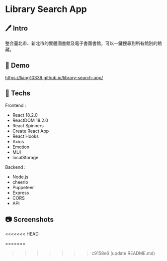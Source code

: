 # Library Search App

## :pen: Intro
整合臺北市、新北市的實體圖書館及電子書圖書館，可以一鍵搜尋到所有館別的館藏。

## :link: Demo
https://liang10339.github.io/library-search-app/

## :hammer: Techs

Frontend :
- React 18.2.0
- ReactDOM 18.2.0
- React Spinners
- Create React App
- React Hooks
- Axios
- Emotion
- MUI
- localStorage

Backend :
- Node.js
- cheerio
- Puppeteer
- Express
- CORS
- API

## :camera: Screenshots


<<<<<<< HEAD

=======
>>>>>>> c9158e6 (update README.md)
